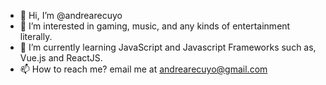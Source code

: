 - 👋 Hi, I’m @andrearecuyo
- 👀 I’m interested in gaming, music, and any kinds of entertainment literally.
- 🌱 I’m currently learning JavaScript and Javascript Frameworks such as, Vue.js and ReactJS.
- 📫 How to reach me? email me at andrearecuyo@gmail.com

<!---
andrearecuyo/andrearecuyo is a ✨ special ✨ repository because its `README.md` (this file) appears on your GitHub profile.
You can click the Preview link to take a look at your changes.
--->
